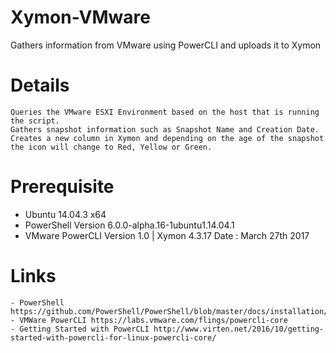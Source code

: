 # Xymon-VMware
Gathers information from VMware using PowerCLI and uploads it to Xymon

# Details
	Queries the VMware ESXI Environment based on the host that is running the script.
	Gathers snapshot information such as Snapshot Name and Creation Date.
	Creates a new column in Xymon and depending on the age of the snapshot
	the icon will change to Red, Yellow or Green.

# Prerequisite
- Ubuntu 14.04.3 x64 
- PowerShell Version 6.0.0-alpha.16-1ubuntu1.14.04.1
- VMware PowerCLI Version 1.0 | Xymon 4.3.17
	Date	       : March 27th 2017

# Links
	- PowerShell https://github.com/PowerShell/PowerShell/blob/master/docs/installation/linux.md
	- VMWare PowerCLI https://labs.vmware.com/flings/powercli-core
	- Getting Started with PowerCLI http://www.virten.net/2016/10/getting-started-with-powercli-for-linux-powercli-core/
